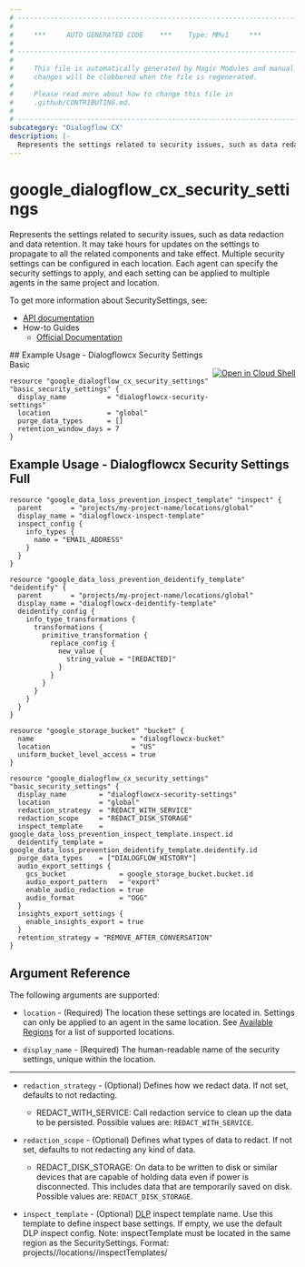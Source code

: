 ```yaml
---
# ----------------------------------------------------------------------------
#
#     ***     AUTO GENERATED CODE    ***    Type: MMv1     ***
#
# ----------------------------------------------------------------------------
#
#     This file is automatically generated by Magic Modules and manual
#     changes will be clobbered when the file is regenerated.
#
#     Please read more about how to change this file in
#     .github/CONTRIBUTING.md.
#
# ----------------------------------------------------------------------------
subcategory: "Dialogflow CX"
description: |-
  Represents the settings related to security issues, such as data redaction and data retention.
---
```


# google_dialogflow_cx_security_settings

Represents the settings related to security issues, such as data redaction and data retention. It may take hours for updates on the settings to propagate to all the related components and take effect.
Multiple security settings can be configured in each location. Each agent can specify the security settings to apply, and each setting can be applied to multiple agents in the same project and location.


To get more information about SecuritySettings, see:

* [API documentation](https://cloud.google.com/dialogflow/cx/docs/reference/rest/v3/projects.locations.securitySettings)
* How-to Guides
    * [Official Documentation](https://cloud.google.com/dialogflow/cx/docs)

<div class = "oics-button" style="float: right; margin: 0 0 -15px">
  <a href="https://console.cloud.google.com/cloudshell/open?cloudshell_git_repo=https%3A%2F%2Fgithub.com%2Fterraform-google-modules%2Fdocs-examples.git&cloudshell_working_dir=dialogflowcx_security_settings_basic&cloudshell_image=gcr.io%2Fcloudshell-images%2Fcloudshell%3Alatest&open_in_editor=main.tf&cloudshell_print=.%2Fmotd&cloudshell_tutorial=.%2Ftutorial.md" target="_blank">
    <img alt="Open in Cloud Shell" src="//gstatic.com/cloudssh/images/open-btn.svg" style="max-height: 44px; margin: 32px auto; max-width: 100%;">
  </a>
</div>
## Example Usage - Dialogflowcx Security Settings Basic


```hcl
resource "google_dialogflow_cx_security_settings" "basic_security_settings" {
  display_name          = "dialogflowcx-security-settings"
  location              = "global"
  purge_data_types      = []
  retention_window_days = 7
}
```
## Example Usage - Dialogflowcx Security Settings Full


```hcl
resource "google_data_loss_prevention_inspect_template" "inspect" {
  parent       = "projects/my-project-name/locations/global"
  display_name = "dialogflowcx-inspect-template"
  inspect_config {
    info_types {
      name = "EMAIL_ADDRESS"
    }
  }
}

resource "google_data_loss_prevention_deidentify_template" "deidentify" {
  parent       = "projects/my-project-name/locations/global"
  display_name = "dialogflowcx-deidentify-template"
  deidentify_config {
    info_type_transformations {
      transformations {
        primitive_transformation {
          replace_config {
            new_value {
              string_value = "[REDACTED]"
            }
          }
        }
      }
    }
  }
}

resource "google_storage_bucket" "bucket" {
  name                        = "dialogflowcx-bucket"
  location                    = "US"
  uniform_bucket_level_access = true
}

resource "google_dialogflow_cx_security_settings" "basic_security_settings" {
  display_name        = "dialogflowcx-security-settings"
  location            = "global"
  redaction_strategy  = "REDACT_WITH_SERVICE"
  redaction_scope     = "REDACT_DISK_STORAGE"
  inspect_template    = google_data_loss_prevention_inspect_template.inspect.id
  deidentify_template = google_data_loss_prevention_deidentify_template.deidentify.id
  purge_data_types    = ["DIALOGFLOW_HISTORY"]
  audio_export_settings {
    gcs_bucket             = google_storage_bucket.bucket.id
    audio_export_pattern   = "export"
    enable_audio_redaction = true
    audio_format           = "OGG"
  }
  insights_export_settings {
    enable_insights_export = true
  }
  retention_strategy = "REMOVE_AFTER_CONVERSATION"
}
```

## Argument Reference

The following arguments are supported:


* `location` -
  (Required)
  The location these settings are located in. Settings can only be applied to an agent in the same location.
  See [Available Regions](https://cloud.google.com/dialogflow/cx/docs/concept/region#avail) for a list of supported locations.

* `display_name` -
  (Required)
  The human-readable name of the security settings, unique within the location.


- - -


* `redaction_strategy` -
  (Optional)
  Defines how we redact data. If not set, defaults to not redacting.
  * REDACT_WITH_SERVICE: Call redaction service to clean up the data to be persisted.
  Possible values are: `REDACT_WITH_SERVICE`.

* `redaction_scope` -
  (Optional)
  Defines what types of data to redact. If not set, defaults to not redacting any kind of data.
  * REDACT_DISK_STORAGE: On data to be written to disk or similar devices that are capable of holding data even if power is disconnected. This includes data that are temporarily saved on disk.
  Possible values are: `REDACT_DISK_STORAGE`.

* `inspect_template` -
  (Optional)
  [DLP](https://cloud.google.com/dlp/docs) inspect template name. Use this template to define inspect base settings. If empty, we use the default DLP inspect config.
  Note: inspectTemplate must be located in the same region as the SecuritySettings.
  Format: projects/<Project ID>/locations/<Location ID>/inspectTemplates/<Template ID> OR organizations/<Organization ID>/locations/<Location ID>/inspectTemplates/<Template ID>

* `deidentify_template` -
  (Optional)
  [DLP](https://cloud.google.com/dlp/docs) deidentify template name. Use this template to define de-identification configuration for the content. If empty, Dialogflow replaces sensitive info with [redacted] text.
  Note: deidentifyTemplate must be located in the same region as the SecuritySettings.
  Format: projects/<Project ID>/locations/<Location ID>/deidentifyTemplates/<Template ID> OR organizations/<Organization ID>/locations/<Location ID>/deidentifyTemplates/<Template ID>

* `purge_data_types` -
  (Optional)
  List of types of data to remove when retention settings triggers purge.
  Each value may be one of: `DIALOGFLOW_HISTORY`.

* `audio_export_settings` -
  (Optional)
  Controls audio export settings for post-conversation analytics when ingesting audio to conversations.
  If retention_strategy is set to REMOVE_AFTER_CONVERSATION or gcs_bucket is empty, audio export is disabled.
  If audio export is enabled, audio is recorded and saved to gcs_bucket, subject to retention policy of gcs_bucket.
  This setting won't effect audio input for implicit sessions via [Sessions.DetectIntent](https://cloud.google.com/dialogflow/cx/docs/reference/rest/v3/projects.locations.agents.sessions/detectIntent#google.cloud.dialogflow.cx.v3.Sessions.DetectIntent).
  Structure is [documented below](#nested_audio_export_settings).

* `insights_export_settings` -
  (Optional)
  Controls conversation exporting settings to Insights after conversation is completed.
  If retentionStrategy is set to REMOVE_AFTER_CONVERSATION, Insights export is disabled no matter what you configure here.
  Structure is [documented below](#nested_insights_export_settings).

* `retention_window_days` -
  (Optional)
  Retains the data for the specified number of days. User must set a value lower than Dialogflow's default 365d TTL (30 days for Agent Assist traffic), higher value will be ignored and use default. Setting a value higher than that has no effect. A missing value or setting to 0 also means we use default TTL.
  Only one of `retention_window_days` and `retention_strategy` may be set.

* `retention_strategy` -
  (Optional)
  Defines how long we retain persisted data that contains sensitive info. Only one of `retention_window_days` and `retention_strategy` may be set.
  * REMOVE_AFTER_CONVERSATION: Removes data when the conversation ends. If there is no conversation explicitly established, a default conversation ends when the corresponding Dialogflow session ends.
  Possible values are: `REMOVE_AFTER_CONVERSATION`.

* `project` - (Optional) The ID of the project in which the resource belongs.
    If it is not provided, the provider project is used.


<a name="nested_audio_export_settings"></a>The `audio_export_settings` block supports:

* `gcs_bucket` -
  (Optional)
  Cloud Storage bucket to export audio record to. Setting this field would grant the Storage Object Creator role to the Dialogflow Service Agent. API caller that tries to modify this field should have the permission of storage.buckets.setIamPolicy.

* `audio_export_pattern` -
  (Optional)
  Filename pattern for exported audio.

* `enable_audio_redaction` -
  (Optional)
  Enable audio redaction if it is true.

* `audio_format` -
  (Optional)
  File format for exported audio file. Currently only in telephony recordings.
  * MULAW: G.711 mu-law PCM with 8kHz sample rate.
  * MP3: MP3 file format.
  * OGG: OGG Vorbis.
  Possible values are: `MULAW`, `MP3`, `OGG`.

<a name="nested_insights_export_settings"></a>The `insights_export_settings` block supports:

* `enable_insights_export` -
  (Required)
  If enabled, we will automatically exports conversations to Insights and Insights runs its analyzers.

## Attributes Reference

In addition to the arguments listed above, the following computed attributes are exported:

* `id` - an identifier for the resource with format `projects/{{project}}/locations/{{location}}/securitySettings/{{name}}`

* `name` -
  The unique identifier of the settings.
  Format: projects/<Project ID>/locations/<Location ID>/securitySettings/<Security Settings ID>.


## Timeouts

This resource provides the following
[Timeouts](https://developer.hashicorp.com/terraform/plugin/sdkv2/resources/retries-and-customizable-timeouts) configuration options:

- `create` - Default is 40 minutes.
- `update` - Default is 40 minutes.
- `delete` - Default is 20 minutes.

## Import


SecuritySettings can be imported using any of these accepted formats:

* `projects/{{project}}/locations/{{location}}/securitySettings/{{name}}`
* `{{project}}/{{location}}/{{name}}`
* `{{location}}/{{name}}`


In Terraform v1.5.0 and later, use an [`import` block](https://developer.hashicorp.com/terraform/language/import) to import SecuritySettings using one of the formats above. For example:

```tf
import {
  id = "projects/{{project}}/locations/{{location}}/securitySettings/{{name}}"
  to = google_dialogflow_cx_security_settings.default
}
```

When using the [`terraform import` command](https://developer.hashicorp.com/terraform/cli/commands/import), SecuritySettings can be imported using one of the formats above. For example:

```
$ terraform import google_dialogflow_cx_security_settings.default projects/{{project}}/locations/{{location}}/securitySettings/{{name}}
$ terraform import google_dialogflow_cx_security_settings.default {{project}}/{{location}}/{{name}}
$ terraform import google_dialogflow_cx_security_settings.default {{location}}/{{name}}
```

## User Project Overrides

This resource supports [User Project Overrides](https://registry.terraform.io/providers/hashicorp/google/latest/docs/guides/provider_reference#user_project_override).
